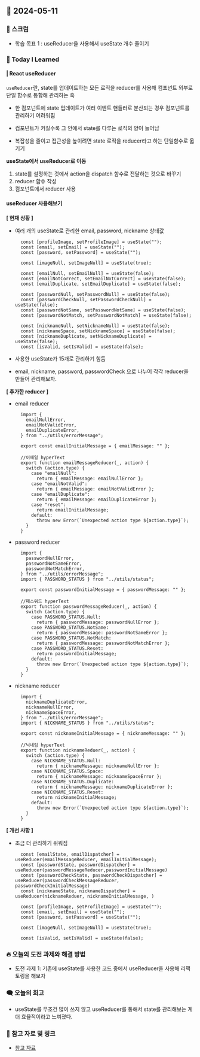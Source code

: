 ## 📆 2024-05-11

### 🔔 스크럼

- 학습 목표 1 : useReducer을 사용해서 useState 개수 줄이기
  <br/>

### 🚀 Today I Learned

#### | React useReducer

`useReducer`란, state를 업데이트하는 모든 로직을 reducer를 사용해 컴포넌트 외부로 단일 함수로 통합해 관리하는 훅

- 한 컴포넌트에 state 업데이트가 여러 이벤트 핸들러로 분산되는 경우 컴포넌트를 관리하기 어려워짐

- 컴포넌트가 커질수록 그 안에서 state를 다루는 로직의 양이 늘어남
- 복잡성을 줄이고 접근성을 높이려면 state 로직을 reducer라고 하는 단일함수로 옯기기

**useState에서 useReducer로 이동**

1. state를 설정하는 것에서 action을 dispatch 함수로 전달하는 것으로 바꾸기
2. reducer 함수 작성
3. 컴포넌트에서 reducer 사용

#### useReducer 사용해보기

**[ 현재 상황 ]**

- 여러 개의 useState로 관리한 email, password, nickname 상태값

  ```
    const [profileImage, setProfileImage] = useState("");
    const [email, setEmail] = useState("");
    const [password, setPassword] = useState("");

    const [imageNull, setImageNull] = useState(true);

    const [emailNull, setEmailNull] = useState(false);
    const [emailNotCorrect, setEmailNotCorrect] = useState(false);
    const [emailDuplicate, setEmailDuplicate] = useState(false);

    const [passwordNull, setPasswordNull] = useState(false);
    const [passwordCheckNull, setPasswordCheckNull] = useState(false);
    const [passwordNotSame, setPasswordNotSame] = useState(false);
    const [passwordNotMatch, setPasswordNotMatch] = useState(false);

    const [nicknameNull, setNicknameNull] = useState(false);
    const [nicknameSpace, setNicknameSpace] = useState(false);
    const [nicknameDuplicate, setNicknameDuplicate] = useState(false);
    const [isValid, setIsValid] = useState(false);

  ```

- 사용한 useState가 15개로 관리하기 힘듬
- email, nickname, password, passwordCheck 으로 나누어 각각 reducer을 만들어 관리해보자.

**[ 추가한 reducer ]**

- email reducer

  ```
    import {
      emailNullError,
      emailNotValidError,
      emailDuplicateError,
    } from "../utils/errorMessage";

    export const emailInitialMessage = { emailMessage: "" };

    //이메일 hyperText
    export function emailMessageReducer(_, action) {
      switch (action.type) {
        case "emailNull":
          return { emailMessage: emailNullError };
        case "emailNotValid":
          return { emailMessage: emailNotValidError };
        case "emailDuplicate":
          return { emailMessage: emailDuplicateError };
        case "reset":
          return emailInitialMessage;
        default:
          throw new Error(`Unexpected action type ${action.type}`);
      }
    }
  ```

- password reducer

  ```
    import {
      passwordNullError,
      passwordNotSameError,
      passwordNotMatchError,
    } from "../utils/errorMessage";
    import { PASSWORD_STATUS } from "../utils/status";

    export const passwordInitialMessage = { passwordMessage: "" };

    //패스워드 hyperText
    export function passwordMessageReducer(_, action) {
      switch (action.type) {
        case PASSWORD_STATUS.Null:
          return { passwordMessage: passwordNullError };
        case PASSWORD_STATUS.NotSame:
          return { passwordMessage: passwordNotSameError };
        case PASSWORD_STATUS.NotMatch:
          return { passwordMessage: passwordNotMatchError };
        case PASSWORD_STATUS.Reset:
          return passwordInitialMessage;
        default:
          throw new Error(`Unexpected action type ${action.type}`);
      }
    }
  ```

- nickname reducer

  ```
    import {
      nicknameDuplicateError,
      nicknameNullError,
      nicknameSpaceError,
    } from "../utils/errorMessage";
    import { NICKNAME_STATUS } from "../utils/status";

    export const nicknameInitialMessage = { nicknameMessage: "" };

    //닉네임 hyperText
    export function nicknameReduer(_, action) {
      switch (action.type) {
        case NICKNAME_STATUS.Null:
          return { nicknameMessage: nicknameNullError };
        case NICKNAME_STATUS.Space:
          return { nicknameMessage: nicknameSpaceError };
        case NICKNAME_STATUS.Duplicate:
          return { nicknameMessage: nicknameDuplicateError };
        case NICKNAME_STATUS.Reset:
          return nicknameInitialMessage;
        default:
          throw new Error(`Unexpected action type ${action.type}`);
      }
    }
  ```

**[ 개선 사항 ]**

- 조금 더 관리하기 쉬워짐

  ```
    const [emailState, emailDispatcher] = useReducer(emailMessageReducer, emailInitialMessage);
    const [passwordState, passwordDispatcher] = useReducer(passwordMessageReducer,passwordInitialMessage)
    const [passwordCheckState, passwordCheckDispatcher] = useReducer(passwordCheckMessageReducer, passwordCheckInitialMessage)
    const [nicknameState, nicknameDispatcher] = useReducer(nicknameReduer, nicknameInitialMessage, )

    const [profileImage, setProfileImage] = useState("");
    const [email, setEmail] = useState("");
    const [password, setPassword] = useState("");

    const [imageNull, setImageNull] = useState(true);

    const [isValid, setIsValid] = useState(false);
  ```

### 🔥 오늘의 도전 과제와 해결 방법

- 도전 과제 1: 기존에 useState를 사용한 코드 중에서 useReducer을 사용해 리팩토링을 해보자

### 🗨️ 오늘의 회고

<!--
- 오늘의 학습 경험에 대한 자유로운 생각이나 느낀 점을 기록합니다.
- 성공적인 점, 개선해야 할 점, 새롭게 시도하고 싶은 방법 등을 포함할 수 있습니다.-->

- useState를 무조건 많이 쓰지 않고 useReducer를 통해서 state를 관리해보는 게 더 효율적이라고 느껴졌다.

### 📰 참고 자료 및 링크

- <a href="https://react.dev/reference/react/useReducer">참고 자료</a>

